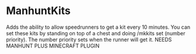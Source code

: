 # ManhuntKits
Adds the ability to allow speedrunners to get a kit every 10 minutes. You can set these kits by standing on top of a chest and doing /mkkits set (number priority). The number priority sets when the runner will get it.
NEEDS MANHUNT PLUS
MINECRAFT PLUGIN

